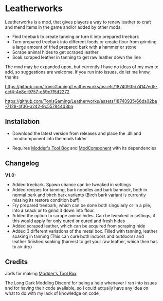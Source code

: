 # Leatherworks
Leatherworks is a mod, that gives players a way to renew leather to craft and mend items in the game and/or added by other mods.

* Find treebark to create tanning or turn it into prepared treebark
* Turn prepared treebark into different foods or create flour from grinding a large amount of fried prepared bark with a hammer or stone
* Scrape animal hides to get scraped leather
* Soak scraped leather in tanning to get raw leather down the line

The mod may be expanded upon, but currently I have no ideas of my own to add, so suggestions are welcome.
If you run into issues, do let me know, thanks

https://github.com/TonisGaming/Leatherworks/assets/18740935/74147ed5-ccf4-4e8c-9757-c59c7f5d2272

https://github.com/TonisGaming/Leatherworks/assets/18740935/66da02ba-7129-4f36-a242-9c557844d3ba

## Installation

* Download the latest version from releases and place the .dll and .modcomponent into the mods folder

* Requires [Modder's Tool Box](https://github.com/Jods-Its/Modders-Gear-Toolbox/releases) and [ModComponent](https://github.com/dommrogers/ModComponent) with its dependencies

## Changelog

**V1.0:**

* Added treebark. Spawn chance can be tweaked in settings
* Added recipes for tanning, bark noodles and bark bannock, both in normal bark and birch bark variants (Birch bark variant is currently missing its restore condition buff)
* Fry prepared treebark, which can be done both singularly or in a pile, into a snack or to grind it down into flour. 
* Added the option to scrape animal hides. Can be tweaked in settings, if this would apply for only cured or cured and fresh hides
* Added scraped leather, which can be acquired from scraping hide
* Added 3 different variations of the metal box. Filled with tanning, leather soaking in tanning (This can cure both indoors and outdoors) and leather finished soaking (harvest to get your raw leather, which then has to air dry)

## Credits

Jods for making [Modder's Tool Box](https://github.com/Jods-Its/Modders-Gear-Toolbox/releases)

The Long Dark Modding Discord for being a help whenever I ran into issues and for having their code available, so I could actually have any idea on what to do with my lack of knowledge on code
